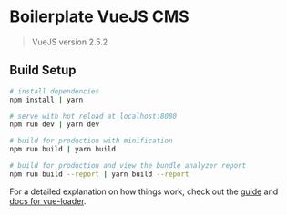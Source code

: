 # Boilerplate VueJS CMS

> VueJS version 2.5.2

## Build Setup

``` bash
# install dependencies
npm install | yarn

# serve with hot reload at localhost:8080
npm run dev | yarn dev

# build for production with minification
npm run build | yarn build

# build for production and view the bundle analyzer report
npm run build --report | yarn build --report
```

For a detailed explanation on how things work, check out the [guide](http://vuejs-templates.github.io/webpack/) and [docs for vue-loader](http://vuejs.github.io/vue-loader).
